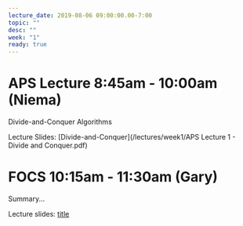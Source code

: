 ```yaml
---
lecture_date: 2019-08-06 09:00:00.00-7:00
topic: ""
desc: ""
week: "1"
ready: true
---
```


# APS Lecture 8:45am - 10:00am (Niema)
Divide-and-Conquer Algorithms

Lecture Slides: [Divide-and-Conquer](/lectures/week1/APS Lecture 1 - Divide and Conquer.pdf)



# FOCS 10:15am - 11:30am (Gary)
Summary...

Lecture slides: [title](link)



